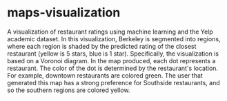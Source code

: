 # maps-visualization
A visualization of restaurant ratings using machine learning and the Yelp academic dataset. In this visualization, Berkeley is 
segmented into regions, where each region is shaded by the predicted rating of the closest restaurant (yellow is 5 stars, blue is 1 star). 
Specifically, the visualization is based on a Voronoi diagram. In the map produced, each dot represents a restaurant. The color of the dot
is determined by the restaurant's location. For example, downtown restaurants are colored green. The user that generated this map has a 
strong preference for Southside restaurants, and so the southern regions are colored yellow.
